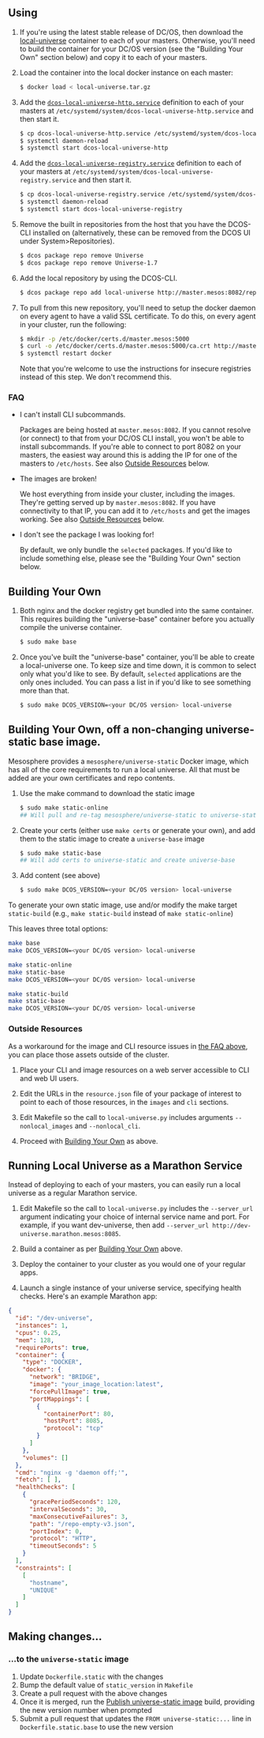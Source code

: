 
## Using

1. If you're using the latest stable release of DC/OS, then download the [local-universe](https://downloads.mesosphere.com/universe/public/local-universe.tar.gz) container to each of your masters. Otherwise, you'll need to build the container for your DC/OS version (see the "Building Your Own" section below) and copy it to each of your masters.

1. Load the container into the local docker instance on each master:

    ```bash
    $ docker load < local-universe.tar.gz
    ```

1. Add the [`dcos-local-universe-http.service`](dcos-local-universe-http.service) definition to each of your masters at `/etc/systemd/system/dcos-local-universe-http.service` and then start it.

    ```bash
    $ cp dcos-local-universe-http.service /etc/systemd/system/dcos-local-universe-http.service
    $ systemctl daemon-reload
    $ systemctl start dcos-local-universe-http
    ```

1. Add the [`dcos-local-universe-registry.service`](dcos-local-universe-registry.service) definition to each of your masters at `/etc/systemd/system/dcos-local-universe-registry.service` and then start it.

    ```bash
    $ cp dcos-local-universe-registry.service /etc/systemd/system/dcos-local-universe-registry.service
    $ systemctl daemon-reload
    $ systemctl start dcos-local-universe-registry
    ```

1. Remove the built in repositories from the host that you have the DCOS-CLI installed on (alternatively, these can be removed from the DCOS UI under System>Repositories).

    ```bash
    $ dcos package repo remove Universe
    $ dcos package repo remove Universe-1.7
    ```

1. Add the local repository by using the DCOS-CLI.

    ```bash
    $ dcos package repo add local-universe http://master.mesos:8082/repo
    ```

1. To pull from this new repository, you'll need to setup the docker daemon on every agent to have a valid SSL certificate. To do this, on every agent in your cluster, run the following:

    ```bash
    $ mkdir -p /etc/docker/certs.d/master.mesos:5000
    $ curl -o /etc/docker/certs.d/master.mesos:5000/ca.crt http://master.mesos:8082/certs/domain.crt
    $ systemctl restart docker
    ```

    Note that you're welcome to use the instructions for insecure registries instead of this step. We don't recommend this.

### FAQ

- I can't install CLI subcommands.

    Packages are being hosted at `master.mesos:8082`. If you cannot resolve (or connect) to that from your DC/OS CLI install, you won't be able to install subcommands. If you're able to connect to port 8082 on your masters, the easiest way around this is adding the IP for one of the masters to `/etc/hosts`.  See also [Outside Resources](#outside-resources) below.

- The images are broken!

    We host everything from inside your cluster, including the images. They're getting served up by `master.mesos:8082`. If you have connectivity to that IP, you can add it to `/etc/hosts` and get the images working.   See also [Outside Resources](#outside-resources) below.

- I don't see the package I was looking for!

    By default, we only bundle the `selected` packages. If you'd like to include something else, please see the "Building Your Own" section below.

## Building Your Own

1. Both nginx and the docker registry get bundled into the same container. This requires building the "universe-base" container before you actually compile the universe container.

    ```bash
    $ sudo make base
    ```

1. Once you've built the "universe-base" container, you'll be able to create a local-universe one. To keep size and time down, it is common to select only what you'd like to see. By default, `selected` applications are the only ones included. You can pass a list in if you'd like to see something more than that.

    ```bash
    $ sudo make DCOS_VERSION=<your DC/OS version> local-universe
    ```

## Building Your Own, off a non-changing universe-static base image.

Mesosphere provides a `mesosphere/universe-static` Docker image, which has all of the core requirements to run a local universe.  All that must be added are your own certificates and repo contents.

1. Use the make command to download the static image

    ```bash
    $ sudo make static-online
    ## Will pull and re-tag mesosphere/universe-static to universe-static
    ```

1. Create your certs (either use `make certs` or generate your own), and add them to the static image to create a `universe-base` image

    ```bash
    $ sudo make static-base
    ## Will add certs to universe-static and create universe-base
    ```

1. Add content (see above)

    ```bash
    $ sudo make DCOS_VERSION=<your DC/OS version> local-universe
    ```

To generate your own static image, use and/or modify the make target `static-build` (e.g., `make static-build` instead of `make static-online`)

This leaves three total options:

```bash
make base
make DCOS_VERSION=<your DC/OS version> local-universe
```

```bash
make static-online
make static-base
make DCOS_VERSION=<your DC/OS version> local-universe
```

```bash
make static-build
make static-base
make DCOS_VERSION=<your DC/OS version> local-universe
```

### Outside Resources

As a workaround for the image and CLI resource issues in [the FAQ above](#faq), you can place those assets outside of the cluster.

1. Place your CLI and image resources on a web server accessible to CLI and web UI users.

2. Edit the URLs in the `resource.json` file of your package of interest to point to each of those resources, in the `images` and `cli` sections.

3. Edit Makefile so the call to `local-universe.py` includes arguments `--nonlocal_images` and `--nonlocal_cli`.

4. Proceed with [Building Your Own](#building-your-own) as above.

## Running Local Universe as a Marathon Service

Instead of deploying to each of your masters, you can easily run a local universe as a regular Marathon service.

1. Edit Makefile so the call to `local-universe.py` includes the `--server_url` argument indicating your choice of internal service name and port.
For example, if you want dev-universe, then add `--server_url http://dev-universe.marathon.mesos:8085`.

2. Build a container as per [Building Your Own](#building-your-own) above.

3. Deploy the container to your cluster as you would one of your regular apps.

4. Launch a single instance of your universe service, specifying health checks. Here's an example Marathon app:

```json
{
  "id": "/dev-universe",
  "instances": 1,
  "cpus": 0.25,
  "mem": 128,
  "requirePorts": true,
  "container": {
    "type": "DOCKER",
    "docker": {
      "network": "BRIDGE",
      "image": "your_image_location:latest",
      "forcePullImage": true,
      "portMappings": [
        {
          "containerPort": 80,
          "hostPort": 8085,
          "protocol": "tcp"
        }
      ]
    },
    "volumes": []
  },
  "cmd": "nginx -g 'daemon off;'",
  "fetch": [ ],
  "healthChecks": [
    {
      "gracePeriodSeconds": 120,
      "intervalSeconds": 30,
      "maxConsecutiveFailures": 3,
      "path": "/repo-empty-v3.json",
      "portIndex": 0,
      "protocol": "HTTP",
      "timeoutSeconds": 5
    }
  ],
  "constraints": [
    [
      "hostname",
      "UNIQUE"
    ]
  ]
}
```

## Making changes...

###  ...to the `universe-static` image

1. Update `Dockerfile.static` with the changes
1. Bump the default value of `static_version` in `Makefile`
1. Create a pull request with the above changes
1. Once it is merged, run the [Publish universe-static image](https://teamcity.mesosphere.io/viewType.html?buildTypeId=Oss_Universe_2_PublishUniverseStaticImage&branch_Oss_Universe_2=%3Cdefault%3E&tab=buildTypeStatusDiv) build, providing the new version number when prompted
1. Submit a pull request that updates the `FROM universe-static:...` line in `Dockerfile.static.base` to use the new version
